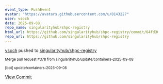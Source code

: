 ```yaml
---
event_type: PushEvent
avatar: "https://avatars.githubusercontent.com/u/814322?"
user: vsoch
date: 2025-09-08
repo_name: singularityhub/shpc-registry
html_url: https://github.com/singularityhub/shpc-registry/commit/64fd3079982c249efc789aabae31a47c7e9f98b6
repo_url: https://github.com/singularityhub/shpc-registry
---
```


<a href='https://github.com/vsoch' target='_blank'>vsoch</a> pushed to <a href='https://github.com/singularityhub/shpc-registry' target='_blank'>singularityhub/shpc-registry</a>

<small>Merge pull request #378 from singularityhub/update/containers-2025-09-08

[bot] update/containers-2025-09-08</small>

<a href='https://github.com/singularityhub/shpc-registry/commit/64fd3079982c249efc789aabae31a47c7e9f98b6' target='_blank'>View Commit</a>